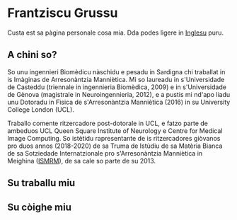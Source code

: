 # Frantziscu Grussu
Custa est sa pàgina personale cosa mia. Dda podes lìgere in [Inglesu](https://github.com/fragrussu/fragrussu.github.io/blob/master/README.md) puru.

## A chini so? 
So unu ingennieri Biomèdicu nàschidu e pesadu in Sardigna chi traballat in is Imàginas de Arresonàntzia Manniètica. Mi so laureadu in s'Universidade de Casteddu (triennale in ingennieria Biomèdica, 2009) e in s'Universidade de Gènova (magistrale in Neuroingennieria, 2012), e a pustis mi nd'apo liadu unu Dotoradu in Fìsica de s'Arresonàntzia Manniètica (2016) in su University College London (UCL).

Traballo comente ritzercadore post-dotorale in UCL, e fatzo parte de ambeduos UCL Queen Square Institute of Neurology e Centre for Medical Image Computing. So istètidu rapresentante de is ritzercadores giòvanos pro duos annos (2018-2020) de sa Truma de Istùdiu de sa Matèria Bianca de sa Sotziedade Internatzionale pro s'Arresonàntzia Manniètica in Meighina ([ISMRM](https://www.ismrm.org/study-groups/white-matter/)), de sa cale so parte de su 2013.

## Su traballu miu

## Su còighe miu


